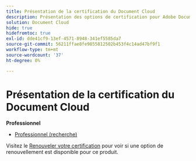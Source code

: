 ```yaml
---
title: Présentation de la certification du Document Cloud
description: Présentation des options de certification pour Adobe Document Cloud
solution: Document Cloud
hide: true
hidefromtoc: true
exl-id: dde41cf9-13ef-4571-8948-341ef5585da7
source-git-commit: 56211ffae8fe9855812502b453f4c14ad47bf9f1
workflow-type: tm+mt
source-wordcount: '37'
ht-degree: 0%

---
```


# Présentation de la certification du Document Cloud

**Professionnel**

* [Professionnel (recherche)](/help/certifications/adc/adc-p-business.md) <!--AD0-D106-->

Visitez le [Renouveler votre certification](/help/certifications/renew.md) pour voir si une option de renouvellement est disponible pour ce produit.
